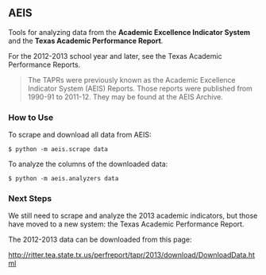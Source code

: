 AEIS
---

Tools for analyzing data from the **Academic Excellence Indicator System** and the **Texas Academic Performance Report**.


For the 2012-2013 school year and later, see the Texas Academic Performance Reports.

> The TAPRs were previously known as the Academic Excellence Indicator System (AEIS) Reports. Those reports were published from 1990-91 to 2011-12. They may be found at the AEIS Archive.


### How to Use

To scrape and download all data from AEIS:

    $ python -m aeis.scrape data

To analyze the columns of the downloaded data:

    $ python -m aeis.analyzers data


### Next Steps

We still need to scrape and analyze the 2013 academic indicators,
but those have moved to a new system: the Texas Academic Performance Report.

The 2012-2013 data can be downloaded from this page:

http://ritter.tea.state.tx.us/perfreport/tapr/2013/download/DownloadData.html
